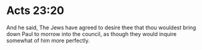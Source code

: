 # Acts 23:20

And he said, The Jews have agreed to desire thee that thou wouldest bring down Paul to morrow into the council, as though they would inquire somewhat of him more perfectly.